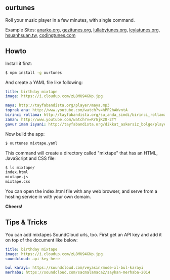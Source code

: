 ## ourtunes

Roll your music player in a few minutes, with single command.

Example Sites: [anarko.org](http://anarko.org), [gezitunes.org](http://gezitunes.org), [lullabytunes.org](http://lullabytunes.org),  [leylatunes.org](http://leylatunes.org), [hsuanhsuan.tw](http://hsuanhsuan.tw), [codingtunes.com](http://codingtunes.com/)

## Howto

Install it first:

```bash
$ npm install -g ourtunes
```

And create a YAML file like following:

```yaml
title: birthday mixtape
image: https://i.cloudup.com/zL8MU94GNp.jpg

maya: http://tayfabandista.org/player/maya.mp3
toprak ana: http://www.youtube.com/watch?v=hPP2hAWvntA
birinci rollama: http://tayfabandista.org/su_anda_simdi/birinci_rollama.mp3
zaman: http://www.youtube.com/watch?v=RrGjK28-2TY
gavur imam isyani: http://tayfabandista.org/dikkat_askersiz_bolge/player/gavur_imam_isyani.mp3
```

Now build the app:

```bash
$ ourtunes mixtape.yaml
```

This command will create a directory called "mixtape" that has an HTML, JavaScript and CSS file:

```bash
$ ls mixtape/
index.html
mixtape.js
mixtape.css
```

You can open the index.html file with any web browser, and serve from a hosting service in with your own domain.

**Cheers!**

## Tips & Tricks

You can add mixtapes SoundCloud urls, too. First get an API key and add it on top of the document like below:

```yaml
title: birthday mixtape
image: https://i.cloudup.com/zL8MU94GNp.jpg
soundcloud: api-key-here

bul karayi: https://soundcloud.com/veyasin/mode-xl-bul-karayi
merhaba: https://soundcloud.com/sacmalamaca2/saykan-merhaba-2014
```


